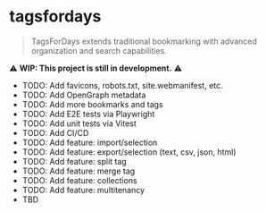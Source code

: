 # tagsfordays

> TagsForDays extends traditional bookmarking with advanced organization and search capabilities.

⚠️ **WIP: This project is still in development.** ⚠️

- TODO: Add favicons, robots.txt, site.webmanifest, etc.
- TODO: Add OpenGraph metadata
- TODO: Add more bookmarks and tags
- TODO: Add E2E tests via Playwright
- TODO: Add unit tests via Vitest
- TODO: Add CI/CD
- TODO: Add feature: import/selection
- TODO: Add feature: export/selection (text, csv, json, html)
- TODO: Add feature: split tag
- TODO: Add feature: merge tag
- TODO: Add feature: collections
- TODO: Add feature: multitenancy
- TBD
